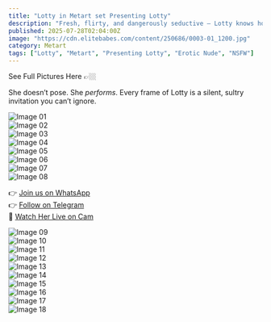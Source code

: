 ```yaml
---
title: "Lotty in Metart set Presenting Lotty"
description: "Fresh, flirty, and dangerously seductive — Lotty knows how to command the camera."
published: 2025-07-28T02:04:00Z
image: "https://cdn.elitebabes.com/content/250686/0003-01_1200.jpg"
category: Metart
tags: ["Lotty", "Metart", "Presenting Lotty", "Erotic Nude", "NSFW"]
---
```


See Full Pictures Here 👉🏼

She doesn’t pose. She *performs*. Every frame of Lotty is a silent, sultry invitation you can’t ignore.

![Image 01](https://cdn.elitebabes.com/content/250686/0003-01_1200.jpg)  
![Image 02](https://cdn.elitebabes.com/content/250686/0003-02_1200.jpg)  
![Image 03](https://cdn.elitebabes.com/content/250686/0003-03_1200.jpg)  
![Image 04](https://cdn.elitebabes.com/content/250686/0003-04_1200.jpg)  
![Image 05](https://cdn.elitebabes.com/content/250686/0003-05_1200.jpg)  
![Image 06](https://cdn.elitebabes.com/content/250686/0003-06_1200.jpg)  
![Image 07](https://cdn.elitebabes.com/content/250686/0003-07_1200.jpg)  
![Image 08](https://cdn.elitebabes.com/content/250686/0003-08_1200.jpg)

👉 [Join us on WhatsApp](https://whatsapp.com/channel/0029VaMsUAp7tkjI8KcaRn10)  
👉 [Follow on Telegram](https://t.me/Xibabes)  
🔞 [Watch Her Live on Cam](https://redirecting-kappa.vercel.app/)

![Image 09](https://cdn.elitebabes.com/content/250686/0003-09_1200.jpg)  
![Image 10](https://cdn.elitebabes.com/content/250686/0003-10_1200.jpg)  
![Image 11](https://cdn.elitebabes.com/content/250686/0003-11_1200.jpg)  
![Image 12](https://cdn.elitebabes.com/content/250686/0003-12_1200.jpg)  
![Image 13](https://cdn.elitebabes.com/content/250686/0003-13_1200.jpg)  
![Image 14](https://cdn.elitebabes.com/content/250686/0003-14_1200.jpg)  
![Image 15](https://cdn.elitebabes.com/content/250686/0003-15_1800.jpg)  
![Image 16](https://cdn.elitebabes.com/content/250686/0003-16_1200.jpg)  
![Image 17](https://cdn.elitebabes.com/content/250686/0003-17_1800.jpg)  
![Image 18](https://cdn.elitebabes.com/content/250686/0003-18_1200.jpg)

